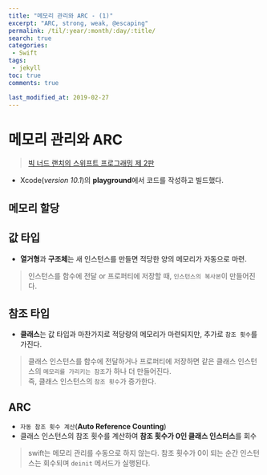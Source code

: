 ```yaml
---
title: "메모리 관리와 ARC - (1)"
excerpt: "ARC, strong, weak, @escaping"
permalink: /til/:year/:month/:day/:title/
search: true
categories:
 - Swift
tags:
 - jekyll
toc: true
comments: true

last_modified_at: 2019-02-27
---
```


# 메모리 관리와 ARC
> [빅 너드 랜치의 스위프트 프로그래밍 제 2판](https://forums.bignerdranch.com/c/swift-programming-the-big-nerd-ranch-guide)  
- Xcode(*version 10.1*)의 **playground**에서 코드를 작성하고 빌드했다.

## 메모리 할당

## 값 타입
- **열거형**과 **구조체**는 새 인스턴스를 만들면 적당한 양의 메모리가 자동으로 마련.
> 인스턴스를 함수에 전달 or 프로퍼티에 저장할 때, `인스턴스의 복사본`이 만들어진다.

## 참조 타입
- **클래스**는 값 타입과 마찬가지로 적당량의 메모리가 마련되지만, 추가로 `참조 횟수`를 가진다.
> 클래스 인스턴스를 함수에 전달하거나 프로퍼티에 저장하면 같은 클래스 인스턴스의 `메모리를 가리키는 참조`가 하나 더 만들어진다.  
> 즉, 클래스 인스턴스의 `참조 횟수`가 증가한다.

## ARC
- `자동 참조 횟수 계산`(**Auto Reference Counting**)
- 클래스 인스턴스의 참조 횟수를 계산하여 **참조 횟수가 0인 클래스 인스터스**를 회수
> swift는 메모리 관리를 수동으로 하지 않는다. 참조 횟수가 0이 되는 순간 인스턴스는 회수되며 `deinit` 메서드가 실행된다.

